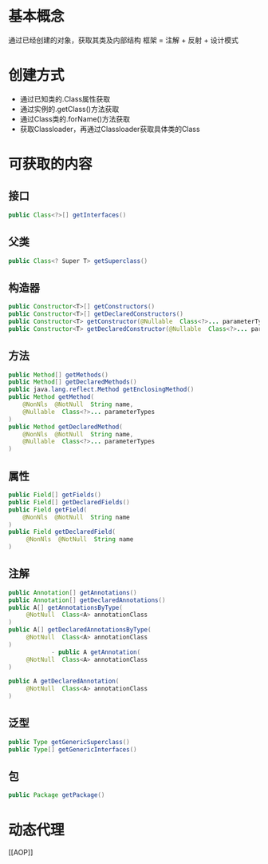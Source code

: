 
# 基本概念

通过已经创建的对象，获取其类及内部结构
框架 = 注解 + 反射 + 设计模式

# 创建方式

- 通过已知类的.Class属性获取
- 通过实例的.getClass()方法获取
- 通过Class类的.forName()方法获取
- 获取Classloader，再通过Classloader获取具体类的Class

# 可获取的内容

## 接口

``` Java
public Class<?>[] getInterfaces()
```

## 父类

``` Java
public Class<? Super T> getSuperclass()
```

## 构造器

``` Java
public Constructor<T>[] getConstructors()
public Constructor<T>[] getDeclaredConstructors()
public Constructor<T> getConstructor(@Nullable  Class<?>... parameterTypes)
public Constructor<T> getDeclaredConstructor(@Nullable  Class<?>... parameterTypes)
```

## 方法

``` Java
public Method[] getMethods()
public Method[] getDeclaredMethods()
public java.lang.reflect.Method getEnclosingMethod()
public Method getMethod(     
	@NonNls  @NotNull  String name,
	@Nullable  Class<?>... parameterTypes 
)
public Method getDeclaredMethod(
    @NonNls  @NotNull  String name,
    @Nullable  Class<?>... parameterTypes
)
```

## 属性

``` Java
public Field[] getFields()
public Field[] getDeclaredFields()
public Field getField(
	@NonNls  @NotNull  String name 
)
public Field getDeclaredField(
     @NonNls  @NotNull  String name 
)
```

## 注解

``` Java
public Annotation[] getAnnotations()
public Annotation[] getDeclaredAnnotations()
public A[] getAnnotationsByType(
     @NotNull  Class<A> annotationClass 
)
public A[] getDeclaredAnnotationsByType(
     @NotNull  Class<A> annotationClass 
)
			- public A getAnnotation(
     @NotNull  Class<A> annotationClass 
)

public A getDeclaredAnnotation(
     @NotNull  Class<A> annotationClass 
)
```

## 泛型

``` Java
public Type getGenericSuperclass()
public Type[] getGenericInterfaces()
```

## 包

``` Java
public Package getPackage()
```

# 动态代理

[[AOP]]
